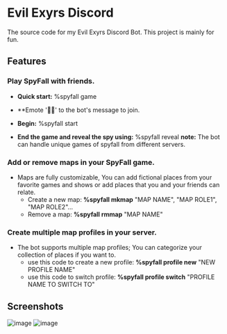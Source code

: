 # Evil Exyrs Discord
 The source code for my Evil Exyrs Discord Bot. This project is mainly for fun.

## Features
### Play SpyFall with friends.
   * **Quick start:** %spyfall game
   * **Emote '🕵🏻' to the bot's message to join.
   * **Begin:** %spyfall start
 
   * **End the game and reveal the spy using:** %spyfall reveal
**note:** The bot can handle unique games of spyfall from different servers.
### Add or remove maps in your SpyFall game.
* Maps are fully customizable, You can add fictional places from your favorite games and shows or add places that you and your friends can relate.
   * Create a new map: **%spyfall mkmap** "MAP NAME", "MAP ROLE1", "MAP ROLE2"...
   * Remove a map: **%spyfall rmmap** "MAP NAME"
### Create multiple map profiles in your server.
* The bot supports multiple map profiles; You can categorize your collection of places if you want to.
   * use this code to create a new profile: **%spyfall profile new** "NEW PROFILE NAME"
   * use this code to switch profile: **%spyfall profile switch** "PROFILE NAME TO SWITCH TO"
## Screenshots
![image](https://github.com/VintanaEnf/Evil-Exyrs-Discord/assets/104513214/993217cb-2e4b-4ed7-838e-412d02ba5a2d)
![image](https://github.com/VintanaEnf/Evil-Exyrs-Discord/assets/104513214/7fbcfa5f-8749-43ec-a16f-42ffcfa30396)
